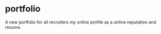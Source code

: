 # portfolio
A new portfolio for all recruiters my online profile as a online reputation and resume.

